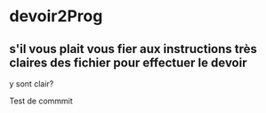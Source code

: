# devoir2Prog 
## s'il vous plait vous fier aux instructions très claires des fichier pour effectuer le devoir
y sont clair? 

Test de commmit
